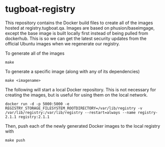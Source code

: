 # tugboat-registry

This repository contains the Docker build files to create all of the images
hosted at registry.tugboat.qa. Images are based on phusion/baseimgage, except
the base image is built locally first instead of being pulled from dockerhub.
This is so we can get the latest security updates from the official Ubuntu
images when we regenerate our registry.

To generate all of the images

    make

To generate a specific image (along with any of its dependencies)

    make <imagename>

The following will start a local Docker repository. This is not necessary for
creating the images, but is useful for using them on the local network.

    docker run -d -p 5000:5000 -e REGISTRY_STORAGE_FILESYSTEM_ROOTDIRECTORY=/var/lib/registry -v /var/lib/registry:/var/lib/registry --restart=always --name registry-2.1.1 registry:2.1.1

Then, push each of the newly generated Docker images to the local registry with

    make push
